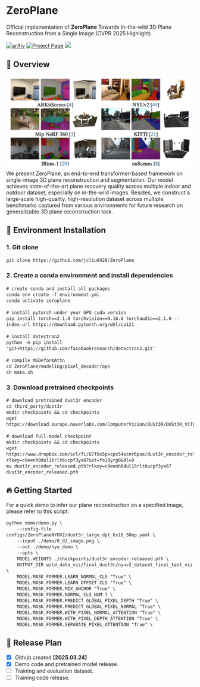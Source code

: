 # ZeroPlane
Official Implementation of **ZeroPlane** Towards In-the-wild 3D Plane Reconstruction from a Single Image (CVPR 2025 Highlight)

<a href="https://arxiv.org/pdf/2506.02493"><img src="https://img.shields.io/badge/arXiv-2506.02493-b31b1b" alt="arXiv"></a> <a href="https://github.com/jcliu0428/ZeroPlane"><img src="https://img.shields.io/badge/Project_Page-green" alt="Project Page"></a> <a href=""><img src="https://img.shields.io/badge/%F0%9F%A4%97%20Hugging%20Face-Demo-blue"></a>


## 📖 Overview
![Zeroplane](imgs/teaser.png)
We present ZeroPlane, an end-to-end transformer-based framework on single-image 3D plane reconstruction and segmentation. Our model achieves state-of-the-art plane recovery quality across multiple indoor and outdoor dataset, especially on in-the-wild images. Besides, we construct a large-scale high-quality, high-resolution dataset across multiple benchmarks captured from various environments for future research on generalizable 3D plane reconstruction task.

## 🔨 Environment Installation
### 1. Git clone
```
git clone https://github.com/jcliu0428/ZeroPlane
```
### 2. Create a conda environment and install dependencies
```
# create conda and install all packages
conda env create -f environment.yml
conda activate zeroplane

# install pytorch under your GPU cuda version
pip install torch==2.1.0 torchvision==0.16.0 torchaudio==2.1.0 --index-url https://download.pytorch.org/whl/cu121

# install detectron2
python -m pip install 'git+https://github.com/facebookresearch/detectron2.git'

# compile MSDeformAttn
cd ZeroPlane/modeling/pixel_decoder/ops
sh make.sh
```

### 3. Download pretrained checkpoints
```
# download pretrained dust3r encoder
cd third_party/dust3r
mkdir checkpoints && cd checkpoints
wget https://download.europe.naverlabs.com/ComputerVision/DUSt3R/DUSt3R_ViTLarge_BaseDecoder_512_dpt.pth

# download full-model checkpoint
mkdir checkpoints && cd checkpoints
wget https://www.dropbox.com/scl/fi/87f8s5pxcps54ocnr6pxe/dust3r_encoder_released.pth?rlkey=c9eenh0dul15rlt6ucpf3yx67&st=fo19yrg0&dl=0
mv dust3r_encoder_released.pth?rlkey=c9eenh0dul15rlt6ucpf3yx67 dust3r_encoder_released.pth
```

## 🔥 Getting Started
For a quick demo to infer our plane reconstruction on a specified image, please refer to this script:
```
python demo/demo.py \
    --config-file configs/ZeroPlaneNYUV2/dust3r_large_dpt_bs16_50ep.yaml \
    --input ./demo/0_d2_image.png \
    --out ./demo/nyu_demo \
    --opts \
    MODEL.WEIGHTS ./checkpoints/dust3r_encoder_released.pth \
    OUTPUT_DIR wild_data_vis/final_dust3r/nyuv2_dataset_final_test_vis \
    MODEL.MASK_FORMER.LEARN_NORMAL_CLS "True" \
    MODEL.MASK_FORMER.LEARN_OFFSET_CLS "True" \
    MODEL.MASK_FORMER.MIX_ANCHOR "True" \
    MODEL.MASK_FORMER.NORMAL_CLS_NUM 7 \
    MODEL.MASK_FORMER.PREDICT_GLOBAL_PIXEL_DEPTH "True" \
    MODEL.MASK_FORMER.PREDICT_GLOBAL_PIXEL_NORMAL "True" \
    MODEL.MASK_FORMER.WITH_PIXEL_NORMAL_ATTENTION "True" \
    MODEL.MASK_FORMER.WITH_PIXEL_DEPTH_ATTENTION "True" \
    MODEL.MASK_FORMER.SEPARATE_PIXEL_ATTENTION "True" \
```

## 🚀 Release Plan
* [x] Github created **[2025.03.24]**
* [x] Demo code and pretrained model release.
* [ ] Training and evaluation dataset.
* [ ] Training code release. 
